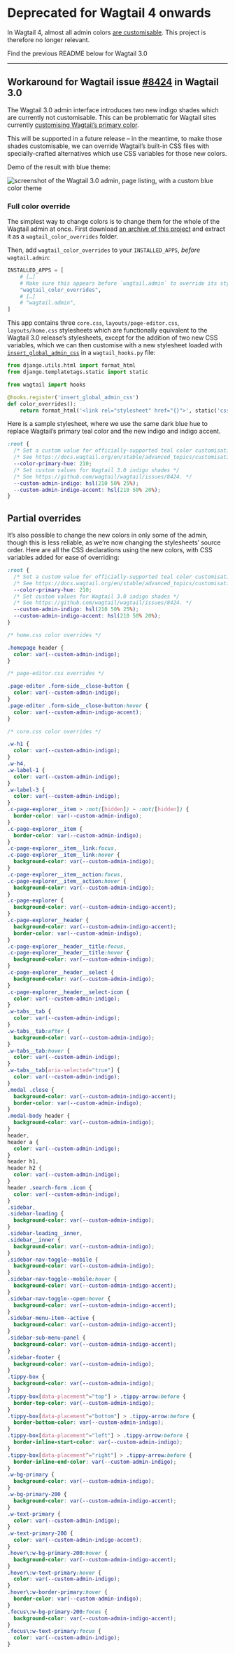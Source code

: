 # Deprecated for Wagtail 4 onwards

In Wagtail 4, almost all admin colors [are customisable](https://docs.wagtail.org/en/latest/advanced_topics/customisation/admin_templates.html#custom-user-interface-colours). This project is therefore no longer relevant.

Find the previous README below for Wagtail 3.0

---

## Workaround for Wagtail issue [#8424](https://github.com/wagtail/wagtail/issues/8424) in Wagtail 3.0

The Wagtail 3.0 admin interface introduces two new indigo shades which are currently not customisable. This can be problematic for Wagtail sites currently [customising Wagtail’s primary color](https://docs.wagtail.org/en/stable/advanced_topics/customisation/admin_templates.html#custom-user-interface-colors).

This will be supported in a future release – in the meantime, to make those shades customisable, we can override Wagtail’s built-in CSS files with specially-crafted alternatives which use CSS variables for those new colors.

Demo of the result with blue theme:

![screenshot of the Wagtail 3.0 admin, page listing, with a custom blue color theme](wagtail_color_overrides.png)

### Full color override

The simplest way to change colors is to change them for the whole of the Wagtail admin at once. First download [an archive of this project](https://github.com/thibaudcolas/wagtail_color_overrides/archive/refs/heads/main.zip) and extract it as a `wagtail_color_overrides` folder.

Then, add `wagtail_color_overrides` to your `INSTALLED_APPS`, _before_ `wagtail.admin`:

```py
INSTALLED_APPS = [
    # […]
    # Make sure this appears before `wagtail.admin` to override its stylesheets.
    "wagtail_color_overrides",
    # […]
    # "wagtail.admin",
]
```

This app contains three `core.css`, `layouts/page-editor.css`, `layouts/home.css` stylesheets which are functionally equivalent to the Wagtail 3.0 release’s stylesheets, except for the addition of two new CSS variables, which we can then customise with a new stylesheet loaded with [`insert_global_admin_css`](https://docs.wagtail.org/en/stable/reference/hooks.html#insert-global-admin-css) in a `wagtail_hooks.py` file:

```py
from django.utils.html import format_html
from django.templatetags.static import static

from wagtail import hooks

@hooks.register('insert_global_admin_css')
def color_overrides():
    return format_html('<link rel="stylesheet" href="{}">', static('css/admin-overrides.css'))
```

Here is a sample stylesheet, where we use the same dark blue hue to replace Wagtail’s primary teal color and the new indigo and indigo accent.

```css
:root {
  /* Set a custom value for officially-supported teal color customisation. */
  /* See https://docs.wagtail.org/en/stable/advanced_topics/customisation/admin_templates.html#custom-user-interface-colors. */
  --color-primary-hue: 210;
  /* Set custom values for Wagtail 3.0 indigo shades */
  /* See https://github.com/wagtail/wagtail/issues/8424. */
  --custom-admin-indigo: hsl(210 50% 25%);
  --custom-admin-indigo-accent: hsl(210 50% 20%);
}
```

## Partial overrides

It’s also possible to change the new colors in only some of the admin, though this is less reliable, as we’re now changing the stylesheets’ source order. Here are all the CSS declarations using the new colors, with CSS variables added for ease of overriding:

```css
:root {
  /* Set a custom value for officially-supported teal color customisation. */
  /* See https://docs.wagtail.org/en/stable/advanced_topics/customisation/admin_templates.html#custom-user-interface-colors. */
  --color-primary-hue: 210;
  /* Set custom values for Wagtail 3.0 indigo shades */
  /* See https://github.com/wagtail/wagtail/issues/8424. */
  --custom-admin-indigo: hsl(210 50% 25%);
  --custom-admin-indigo-accent: hsl(210 50% 20%);
}

/* home.css color overrides */

.homepage header {
  color: var(--custom-admin-indigo);
}

/* page-editor.css overrides */

.page-editor .form-side__close-button {
  color: var(--custom-admin-indigo);
}
.page-editor .form-side__close-button:hover {
  color: var(--custom-admin-indigo-accent);
}

/* core.css color overrides */

.w-h1 {
  color: var(--custom-admin-indigo);
}
.w-h4,
.w-label-1 {
  color: var(--custom-admin-indigo);
}
.w-label-3 {
  color: var(--custom-admin-indigo);
}
.c-page-explorer__item > :not([hidden]) ~ :not([hidden]) {
  border-color: var(--custom-admin-indigo);
}
.c-page-explorer__item {
  border-color: var(--custom-admin-indigo);
}
.c-page-explorer__item__link:focus,
.c-page-explorer__item__link:hover {
  background-color: var(--custom-admin-indigo);
}
.c-page-explorer__item__action:focus,
.c-page-explorer__item__action:hover {
  background-color: var(--custom-admin-indigo);
}
.c-page-explorer {
  background-color: var(--custom-admin-indigo-accent);
}
.c-page-explorer__header {
  background-color: var(--custom-admin-indigo-accent);
  border-color: var(--custom-admin-indigo);
}
.c-page-explorer__header__title:focus,
.c-page-explorer__header__title:hover {
  background-color: var(--custom-admin-indigo);
}
.c-page-explorer__header__select {
  background-color: var(--custom-admin-indigo);
}
.c-page-explorer__header__select-icon {
  color: var(--custom-admin-indigo);
}
.w-tabs__tab {
  color: var(--custom-admin-indigo);
}
.w-tabs__tab:after {
  background-color: var(--custom-admin-indigo);
}
.w-tabs__tab:hover {
  color: var(--custom-admin-indigo);
}
.w-tabs__tab[aria-selected="true"] {
  color: var(--custom-admin-indigo);
}
.modal .close {
  background-color: var(--custom-admin-indigo-accent);
  border-color: var(--custom-admin-indigo);
}
.modal-body header {
  background-color: var(--custom-admin-indigo);
}
header,
header a {
  color: var(--custom-admin-indigo);
}
header h1,
header h2 {
  color: var(--custom-admin-indigo);
}
header .search-form .icon {
  color: var(--custom-admin-indigo);
}
.sidebar,
.sidebar-loading {
  background-color: var(--custom-admin-indigo);
}
.sidebar-loading__inner,
.sidebar__inner {
  background-color: var(--custom-admin-indigo);
}
.sidebar-nav-toggle--mobile {
  background-color: var(--custom-admin-indigo);
}
.sidebar-nav-toggle--mobile:hover {
  background-color: var(--custom-admin-indigo-accent);
}
.sidebar-nav-toggle--open:hover {
  background-color: var(--custom-admin-indigo-accent);
}
.sidebar-menu-item--active {
  background-color: var(--custom-admin-indigo-accent);
}
.sidebar-sub-menu-panel {
  background-color: var(--custom-admin-indigo-accent);
}
.sidebar-footer {
  background-color: var(--custom-admin-indigo);
}
.tippy-box {
  background-color: var(--custom-admin-indigo);
}
.tippy-box[data-placement^="top"] > .tippy-arrow:before {
  border-top-color: var(--custom-admin-indigo);
}
.tippy-box[data-placement^="bottom"] > .tippy-arrow:before {
  border-bottom-color: var(--custom-admin-indigo);
}
.tippy-box[data-placement^="left"] > .tippy-arrow:before {
  border-inline-start-color: var(--custom-admin-indigo);
}
.tippy-box[data-placement^="right"] > .tippy-arrow:before {
  border-inline-end-color: var(--custom-admin-indigo);
}
.w-bg-primary {
  background-color: var(--custom-admin-indigo);
}
.w-bg-primary-200 {
  background-color: var(--custom-admin-indigo-accent);
}
.w-text-primary {
  color: var(--custom-admin-indigo);
}
.w-text-primary-200 {
  color: var(--custom-admin-indigo-accent);
}
.hover\:w-bg-primary-200:hover {
  background-color: var(--custom-admin-indigo-accent);
}
.hover\:w-text-primary:hover {
  color: var(--custom-admin-indigo);
}
.hover\:w-border-primary:hover {
  border-color: var(--custom-admin-indigo);
}
.focus\:w-bg-primary-200:focus {
  background-color: var(--custom-admin-indigo-accent);
}
.focus\:w-text-primary:focus {
  color: var(--custom-admin-indigo);
}
```
